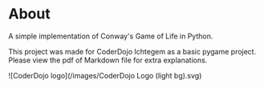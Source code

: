 # About

A simple implementation of Conway's Game of Life in Python.

This project was made for CoderDojo Ichtegem as a basic pygame project.
Please view the pdf of Markdown file for extra explanations.

![CoderDojo logo](/images/CoderDojo Logo (light bg).svg)